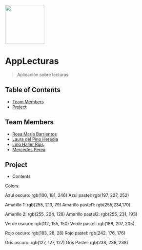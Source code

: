 
<img src="https://b78c5353a874f3d0a1abb4ba-radiantforestllc.netdna-ssl.com/wp-content/uploads/2014/10/icon-books.gif" width="128px"> 

AppLecturas
===========

> Aplicación sobre lecturas



Table of Contents
-----------------

- [Team Members](#team-members)
- [Project](#project)


<a name="team-members" ></a>Team Members
----------------------------------------

- [Rosa María Barrientos](https://github.com/rosadominguez)
- [Laura del Pino Heredia](https://github.com/lauradelpino24)
- [Lino Haller Ríos](https://github.com/LinoHallerRios)
- [Mercedes Perea](https://github.com/mmercedesperea)


<a name="project"></a>Project
-----------------------------

- Contents


Colors:

Azul oscuro: rgb(100, 181, 246)
Azul pastel: rgb(197, 227, 252)

Amarillo 1: rgb(255, 213, 79)
Amarillo pastel1: rgb(255,234,170)

Amarillo 2: rgb(255, 204, 128)
Amarillo pastel2: rgb(255, 231, 193)

Verde oscuro: rgb(112, 155, 150)
Verde pastel: rgb(188, 207, 205)

Rojo oscuro: rgb(183, 28, 28)
Rojo pastel: rgb(242, 176, 176)

Gris oscuro: rgb(127, 127, 127)
Gris Pastel: rgb(238, 238, 238)


